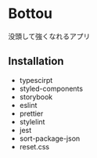 # Bottou

没頭して強くなれるアプリ

## Installation

- typescirpt
- styled-components
- storybook
- eslint
- prettier
- stylelint
- jest
- sort-package-json
- reset.css
